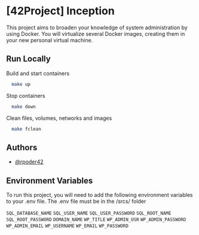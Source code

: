 # [42Project] Inception

This project aims to broaden your knowledge of system administration by using Docker.
You will virtualize several Docker images, creating them in your new personal virtual
machine.



## Run Locally

Build and start containers
```bash
  make up
```

Stop containers
```bash
  make down
```

Clean files, volumes, networks and images

```bash
  make fclean
```

## Authors

- [@rpoder42](https://www.github.com/rpoder42)


## Environment Variables

To run this project, you will need to add the following environment variables to your .env file.
The .env file must be in the /srcs/ folder

`SQL_DATABASE_NAME`
`SQL_USER_NAME`
`SQL_USER_PASSWORD`
`SQL_ROOT_NAME`
`SQL_ROOT_PASSWORD`
`DOMAIN_NAME`
`WP_TITLE`
`WP_ADMIN_USR`
`WP_ADMIN_PASSWORD`
`WP_ADMIN_EMAIL`
`WP_USERNAME`
`WP_EMAIL`
`WP_PASSWORD`
